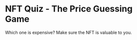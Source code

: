 # NFT Quiz - The Price Guessing Game

Which one is expensive? Make sure the NFT is valuable to you.
